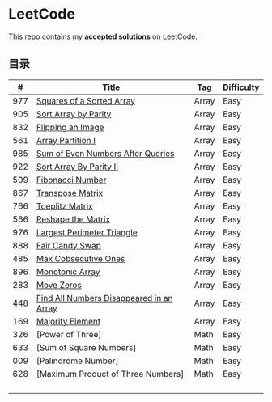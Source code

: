 # LeetCode

This repo contains my **accepted solutions** on LeetCode.

## 目录

| #   | Title                                                                                          | Tag   | Difficulty |
| --- | ---------------------------------------------------------------------------------------------- | ----- | ---------- |
| 977 | [Squares of a Sorted Array ](./977.squares-of-a-sorted-array.cpp)                              | Array | Easy       |
| 905 | [Sort Array by Parity](./905.sort-array-by-parity.cpp)                                         | Array | Easy       |
| 832 | [Flipping an Image](./832.flipping-an-image.cpp)                                               | Array | Easy       |
| 561 | [Array Partition I](./561.array-partition-i.cpp)                                               | Array | Easy       |
| 985 | [Sum of Even Numbers After Queries](./985.sum-of-even-numbers-after-queries.cpp)               | Array | Easy       |
| 922 | [Sort Array By Parity II](./922.sort-array-by-parity-ii.cpp)                                   | Array | Easy       |
| 509 | [Fibonacci Number](./509.fibonacci-number.cpp)                                                 | Array | Easy       |
| 867 | [Transpose Matrix](./867.transpose-matrix.cpp)                                                 | Array | Easy       |
| 766 | [Toeplitz Matrix](./766.toeplitz-matrix.cpp)                                                   | Array | Easy       |
| 566 | [Reshape the Matrix](./566.reshape-the-matrix.cpp)                                             | Array | Easy       |
| 976 | [Largest Perimeter Triangle](./976.largest-perimeter-triangle.cpp)                             | Array | Easy       |
| 888 | [Fair Candy Swap](./888.fair-candy-swap.cpp)                                                   | Array | Easy       |
| 485 | [Max Cobsecutive Ones](./485.max-consecutive-ones.cpp)                                         | Array | Easy       |
| 896 | [Monotonic Array](./896.monotonic-array.cpp)                                                   | Array | Easy       |
| 283 | [Move Zeros](./283.move-zeroes.cpp)                                                            | Array | Easy       |
| 448 | [Find All Numbers Disappeared in an Array](./448.find-all-numbers-disappeared-in-an-array.cpp) | Array | Easy       |
| 169 | [Majority Element](./169.majority-element.cpp)                                                 | Array | Easy       |
| 326 | [Power of Three]                                                                               | Math  | Easy       |
| 633 | [Sum of Square Numbers]                                                                        | Math  | Easy       |
| 009 | [Palindrome Number]                                                                            | Math  | Easy       |
| 628 | [Maximum Product of Three Numbers]                                                             | Math  | Easy       |
|     |                                                                                                |       |            |
|     |                                                                                                |       |            |
|     |                                                                                                |       |            |
|     |                                                                                                |       |            |
